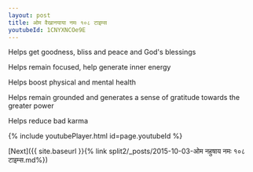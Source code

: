 ```yaml
---
layout: post
title: ओम वैखानयाया नमः १०८ टाइम्स
youtubeId: 1CNYXNCOe9E
---
```

 
 
Helps get goodness, bliss and peace and God's blessings
 
Helps remain focused, help generate inner energy 
 
Helps boost physical and mental health 
 
Helps remain grounded and generates a sense of gratitude towards the greater power 
 
Helps reduce bad karma
 
 
 
 


{% include youtubePlayer.html id=page.youtubeId %}
 
[Next]({{ site.baseurl }}{% link  split2/_posts/2015-10-03-ओम नहुषाय नमः १०८ टाइम्स.md%})
 
